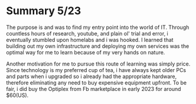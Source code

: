 # Summary 5/23


The purpose is and was to find my entry point into the world of IT.
Through countless hours of research, youtube, and plain ol' trial and error,
i eventually stumbled upon homelabs and i was hooked. I learned that
building out my own infrastructure and deploying my own services 
was the optimal way for me to learn because of my very hands on nature.

Another motivation for me to pursue this route of learning was simply price.
Since technology is my preferred  cup of tea, i have always kept older PCs and 
parts when i upgraded so i already had the appropriate hardware, therefore 
eliminating any need to buy expensive equipment upfront. To be fair, i did buy
the Optiplex from Fb marketplace in early 2023 for around $60(US).

